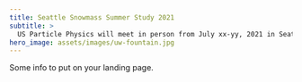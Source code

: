 ```yaml
---
title: Seattle Snowmass Summer Study 2021
subtitle: >
  US Particle Physics will meet in person from July xx-yy, 2021 in Seattle to conclude the Snowmass 2021 Process
hero_image: assets/images/uw-fountain.jpg
---
```


Some info to put on your landing page.
